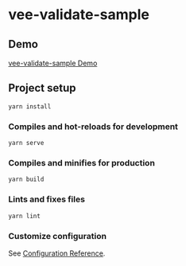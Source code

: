 # vee-validate-sample

## Demo
[vee-validate-sample Demo](https://itc-sukekawa.github.io/vee-validate-sample/)
## Project setup
```
yarn install
```

### Compiles and hot-reloads for development
```
yarn serve
```

### Compiles and minifies for production
```
yarn build
```

### Lints and fixes files
```
yarn lint
```

### Customize configuration
See [Configuration Reference](https://cli.vuejs.org/config/).
